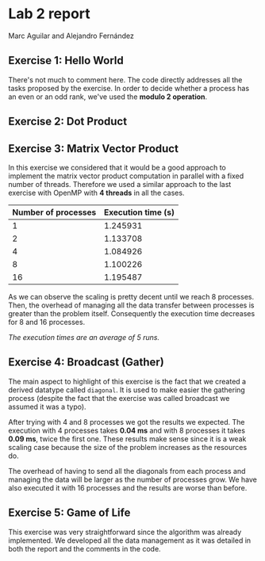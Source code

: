 # Lab 2 report

Marc Aguilar and Alejandro Fernández

## Exercise 1: Hello World

There's not much to comment here. The code directly addresses all the tasks proposed by the exercise. In order to decide whether a process has an even or an odd rank, we've used the **modulo 2 operation**.

## Exercise 2: Dot Product

## Exercise 3: Matrix Vector Product

In this exercise we considered that it would be a good approach to implement the matrix vector product computation in parallel with a fixed number of threads. Therefore we used a similar approach to the last exercise with OpenMP with **4 threads** in all the cases.

| Number of processes | Execution time (s) |
| ------------------- | ------------------ |
| 1                   | 1.245931           |
| 2                   | 1.133708           |
| 4                   | 1.084926           |
| 8                   | 1.100226           |
| 16                  | 1.195487           |

As we can observe the scaling is pretty decent until we reach 8 processes. Then, the overhead of managing all the data transfer between processes is greater than the problem itself. Consequently the execution time decreases for 8 and 16 processes.

*The execution times are an average of 5 runs.*

## Exercise 4: Broadcast (Gather)

The main aspect to highlight of this exercise is the fact that we created a derived datatype called `diagonal`. It is used to make easier the gathering process (despite the fact that the exercise was called broadcast we assumed it was a typo). 

After trying with 4 and 8 processes we got the results we expected. The execution with 4 processes takes **0.04 ms** and with 8 processes it takes **0.09 ms**, twice the first one. These results make sense since it is a weak scaling case because the size of the problem increases as the resources do. 

The overhead of having to send all the diagonals from each process and managing the data will be larger as the number of processes grow. We have also executed it with 16 processes and the results are worse than before.

## Exercise 5: Game of Life

This exercise was very straightforward since the algorithm was already implemented. We developed all the data management as it was detailed in both the report and the comments in the code. 

